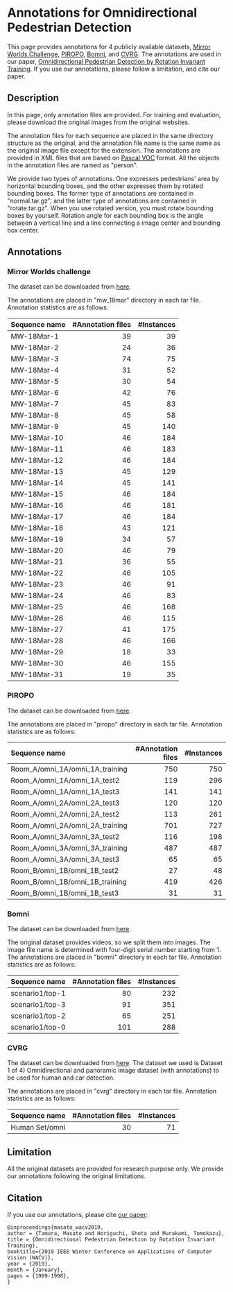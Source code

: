 Annotations for Omnidirectional Pedestrian Detection
====

This page provides annotations for 4 publicly available datasets,
[Mirror Worlds Challenge](https://icat.vt.edu/mirrorworlds/challenge/index.html),
[PIROPO](https://sites.google.com/site/piropodatabase/),
[Bomni](https://www.cmpe.boun.edu.tr/pilab/pilabfiles/databases/bomni/), and
[CVRG](http://cvrg.iyte.edu.tr/). The annotations are used in our paper,
[Omnidirectional Pedestrian Detection by Rotation Invariant Training](https://ieeexplore.ieee.org/document/8658933).
If you use our annotations, please follow a limitation, and cite our paper.

## Description
In this page, only annotation files are provided. For training and evaluation, please download the original images from
the original websites.

The annotation files for each sequence are placed in the same directory structure as the original, and the annotation file
name is the same name as the original image file except for the extension.
The annotations are provided in XML files that are based on [Pascal VOC](http://host.robots.ox.ac.uk/pascal/VOC/ "Pascal") format.
All the objects in the annotation files are named as "person".

We provide two types of annotations. One expresses pedestrians' area by horizontal bounding boxes, and the other
expresses them by rotated bounding boxes. The former type of annotations are contained in "normal.tar.gz",
and the latter type of annotations are contained in "rotate.tar.gz". When you use rotated version, you must rotate
bounding boxes by yourself. Rotation angle for each bounding box is the angle between a vertical line and
a line connecting a image center and bounding box center.

## Annotations
### Mirror Worlds challenge
The dataset can be downloaded from [here](http://www2.icat.vt.edu/mirrorworlds/challenge/index.html "MW").

The annotations are placed in "mw_18mar" directory in each tar file. Annotation statistics are as follows:

| Sequence name | #Annotation files | #Instances |
| :--- | ---: | ---: |
| MW-18Mar-1 | 39 | 39 |
| MW-18Mar-2 | 24 | 36 |
| MW-18Mar-3 | 74 | 75 |
| MW-18Mar-4 | 31 | 52 |
| MW-18Mar-5 | 30 | 54 |
| MW-18Mar-6 | 42 | 76 |
| MW-18Mar-7 | 45 | 83 |
| MW-18Mar-8 | 45 | 58 |
| MW-18Mar-9 | 45 | 140 |
| MW-18Mar-10 | 46 | 184 |
| MW-18Mar-11 | 46 | 183 |
| MW-18Mar-12 | 46 | 184 |
| MW-18Mar-13 | 45 | 129 |
| MW-18Mar-14 | 45 | 141 |
| MW-18Mar-15 | 46 | 184 |
| MW-18Mar-16 | 46 | 181 |
| MW-18Mar-17 | 46 | 184 |
| MW-18Mar-18 | 43 | 121 |
| MW-18Mar-19 | 34 | 57 |
| MW-18Mar-20 | 46 | 79 |
| MW-18Mar-21 | 36 | 55 |
| MW-18Mar-22 | 46 | 105 |
| MW-18Mar-23 | 46 | 91 |
| MW-18Mar-24 | 46 | 83 |
| MW-18Mar-25 | 46 | 168 |
| MW-18Mar-26 | 46 | 115 |
| MW-18Mar-27 | 41 | 175 |
| MW-18Mar-28 | 46 | 166 |
| MW-18Mar-29 | 18 | 33 |
| MW-18Mar-30 | 46 | 155 |
| MW-18Mar-31 | 19 | 35 |

### PIROPO
The dataset can be downloaded from [here](https://sites.google.com/site/piropodatabase/ "PIROPO").

The annotations are placed in "piropo" directory in each tar file. Annotation statistics are as follows:

| Sequence name | #Annotation files | #Instances |
| :--- | ---: | ---: |
| Room_A/omni_1A/omni_1A_training | 750 | 750 |
| Room_A/omni_1A/omni_1A_test2 | 119 | 296 |
| Room_A/omni_1A/omni_1A_test3 | 141 | 141 |
| Room_A/omni_2A/omni_2A_test3 | 120 | 120 |
| Room_A/omni_2A/omni_2A_test2 | 113 | 261 |
| Room_A/omni_2A/omni_2A_training | 701 | 727 |
| Room_A/omni_3A/omni_3A_test2 | 116 | 198 |
| Room_A/omni_3A/omni_3A_training | 487 | 487 |
| Room_A/omni_3A/omni_3A_test3 | 65 | 65 |
| Room_B/omni_1B/omni_1B_test2 | 27 | 48 |
| Room_B/omni_1B/omni_1B_training | 419 | 426 |
| Room_B/omni_1B/omni_1B_test3 | 31 | 31 |

### Bomni
The dataset can be downloaded from [here](https://drive.google.com/file/d/1CTrNbzSJ-ZAUhakQAYnc2ZVfPFuH4MKH/view "Bomni").

The original dataset provides videos, so we split them into images. The image file name is determined with four-digit serial number starting from 1.
The annotations are placed in "bomni" directory in each tar file. Annotation statistics are as follows:

| Sequence name | #Annotation files | #Instances |
| :--- | ---: | ---: |
| scenario1/top-1 | 80 | 232 |
| scenario1/top-3 | 91 | 351 |
| scenario1/top-2 | 65 | 251 |
| scenario1/top-0 | 101 | 288 |

### CVRG
The dataset can be downloaded from [here](http://cvrg.iyte.edu.tr/ "CVRG"). The dataset we used is Dataset 1 of 4) Omnidirectional and panoramic image dataset (with annotations) to be used for human and car detection.

The annotations are placed in "cvrg" directory in each tar file. Annotation statistics are as follows:

| Sequence name | #Annotation files | #Instances |
| :--- | ---: | ---: |
| Human Set/omni | 30 | 71 |

## Limitation
All the original datasets are provided for research purpose only.
We provide our annotations following the original limitations.

## Citation
If you use our annotations, please cite [our paper](https://ieeexplore.ieee.org/document/8658933):
```
@inproceedings{masato_wacv2019,
author = {Tamura, Masato and Horiguchi, Shota and Murakami, Tomokazu},
title = {Omnidirectional Pedestrian Detection by Rotation Invariant Training},
booktitle={2019 IEEE Winter Conference on Applications of Computer Vision (WACV)},
year = {2019},
month = {January},
pages = {1989-1998},
}
```
